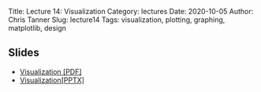 Title: Lecture 14: Visualization
Category: lectures
Date: 2020-10-05
Author: Chris Tanner
Slug: lecture14
Tags: visualization, plotting, graphing, matplotlib, design

## Slides
- [Visualization [PDF]]({attach}slides/Lecture14_Visualization.pdf.pdf)
- [Visualization[PPTX]]({attach}slides/Lecture14_Visualization.pdf.pptx)
